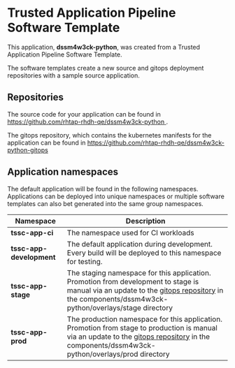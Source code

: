 # Trusted Application Pipeline Software Template

This application, **dssm4w3ck-python**, was created from a Trusted Application Pipeline Software Template.

The software templates create a new source and gitops deployment repositories with a sample source application. 

## Repositories

The source code for your application can be found in [https://github.com/rhtap-rhdh-qe/dssm4w3ck-python ](https://github.com/rhtap-rhdh-qe/dssm4w3ck-python ).
 
The gitops repository, which contains the kubernetes manifests for the application can be found in 
[https://github.com/rhtap-rhdh-qe/dssm4w3ck-python-gitops ](https://github.com/rhtap-rhdh-qe/dssm4w3ck-python-gitops ) 

## Application namespaces 

The default application will be found in the following namespaces. Applications can be deployed into unique namespaces or multiple software templates can also bet generated into the same group namespaces.  

|  Namespace   |  Description   |  
| -------- | -------- |
| **tssc-app-ci** | The namespace used for CI workloads |
| **tssc-app-development** | The default application during development. Every build will be deployed to this namespace for testing. |
| **tssc-app-stage** | The staging namespace for this application. Promotion from development to stage is manual via an update to the [gitops repository](https://github.com/rhtap-rhdh-qe/dssm4w3ck-python-gitops ) in the components/dssm4w3ck-python/overlays/stage directory |
| **tssc-app-prod** | The production namespace for this application. Promotion from stage to production is manual via an update to the [gitops repository](https://github.com/rhtap-rhdh-qe/dssm4w3ck-python-gitops ) in the components/dssm4w3ck-python/overlays/prod directory |